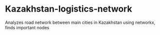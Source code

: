 # Kazakhstan-logistics-network
Analyzes road network between main cities in Kazakhstan using networkx, finds important nodes
